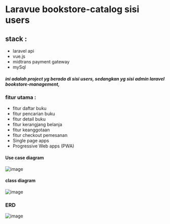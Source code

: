 # Laravue bookstore-catalog sisi users

## stack :
- laravel api
- vue.js
- midtrans payment gateway
- mySql

##### ini adalah project yg berada di sisi users, sedangkan yg sisi admin laravel bookstore-management,

### fitur utama :
- fitur daftar buku
- fitur pencarian buku
- fitur detail buku
- fitur kerangjang belanja
- fitur keanggotaan
- fitur checkout pemesanan
- Single page apps
- Progressive Web apps (PWA)

#### Use case diagram
![image](https://user-images.githubusercontent.com/37723902/121371105-7bc11d00-c967-11eb-8378-74c4dd1af647.png)

#### class diagram
![image](https://user-images.githubusercontent.com/37723902/121371241-9c897280-c967-11eb-820c-bb38f976db6d.png)

### ERD
![image](https://user-images.githubusercontent.com/37723902/121371345-ae6b1580-c967-11eb-96ea-ee1d2863994c.png)
